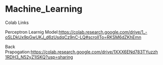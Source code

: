 # Machine_Learning
Colab Links

Perceptron Learnig Model:https://colab.research.google.com/drive/1_-oSLDkUx9pGwUKJ_d6zUsdqCz9nC-LQ#scrollTo=RKSM6dZKhEmn

Back Prapogation:https://colab.research.google.com/drive/1XXX6ENd783TYuzzh1RDH3_N52yZ1lSKQ?usp=sharing
